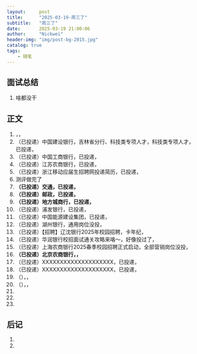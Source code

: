 ```yaml
---
layout:     post
title:      "2025-03-19-周三了"
subtitle:   "周三了"
date:       2025-03-19 21:00:06
author:     "Nickwei"
header-img: "img/post-bg-2015.jpg"
catalog: true
tags:
    - 随笔
---
```


## 面试总结

1. 啥都没干




## 正文

1. ，，
1. （已投递）中国建设银行，吉林省分行、科技类专项人才，科技类专项人才，已投递，
1. （已投递）中国工商银行，已投递，
1. （已投递）江苏农商银行，已投递，
1. （已投递）浙江移动应届生招聘网投递简历，已投递，
1.   测评做完了
1. **（已投递）交通，已投递，**
1. **（已投递）邮政，已投递，**
1. **（已投递）地方城商行，已投递，**
1. （已投递）浦发银行，已投递，
1. （已投递）中国能源建设集团，已投递，
1. （已投递）湖州银行，通用岗位没投，
1. （已投递）【招聘】辽沈银行2025年校园招聘，卡年纪，
1. （已投递）华润银行校招面试通关攻略来咯～，好像投过了，
1. （已投递）上海农商银行2025春季校园招聘正式启动，全部营销岗位没投，
1. **（已投递）北京农商银行，，**
1. （已投递）XXXXXXXXXXXXXXXXXXXX，已投递，
1. （已投递）XXXXXXXXXXXXXXXXXXXX，已投递，
1. （），，
1. （），，
1. 
1. 
1. 









## 后记

1. 
1. 
